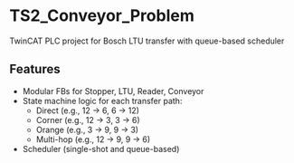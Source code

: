 # TS2_Conveyor_Problem
TwinCAT PLC project for Bosch LTU transfer with queue-based scheduler
## Features
- Modular FBs for Stopper, LTU, Reader, Conveyor
- State machine logic for each transfer path:
  - Direct (e.g., 12 → 6, 6 → 12)
  - Corner (e.g., 12 → 3, 3 → 6)
  - Orange (e.g., 3 → 9, 9 → 3)
  - Multi-hop (e.g., 12 → 9, 9 → 6)
- Scheduler (single-shot and queue-based)
